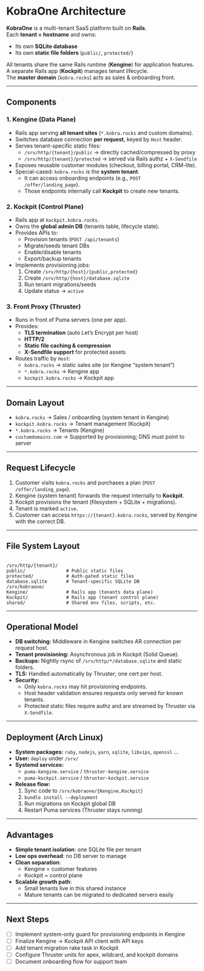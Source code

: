 # KobraOne Architecture

**KobraOne** is a multi-tenant SaaS platform built on **Rails**.  
Each **tenant = hostname** and owns:
- Its own **SQLite database**  
- Its own **static file folders** (`public/`, `protected/`)

All tenants share the same Rails runtime (**Kengine**) for application features.  
A separate Rails app (**Kockpit**) manages tenant lifecycle.  
The **master domain** (`kobra.rocks`) acts as sales & onboarding front.

---

## Components

### 1. Kengine (Data Plane)
- Rails app serving **all tenant sites** (`*.kobra.rocks` and custom domains).
- Switches database connection **per request**, keyed by `Host` header.
- Serves tenant-specific static files:
  - `/srv/http/{tenant}/public` → directly cached/compressed by proxy
  - `/srv/http/{tenant}/protected` → served via Rails authz + `X-Sendfile`
- Exposes reusable customer modules (checkout, billing portal, CRM-lite).
- Special-cased: `kobra.rocks` is the **system tenant**.  
  - It can access onboarding endpoints (e.g., `POST /offer/landing_page`).  
  - Those endpoints internally call **Kockpit** to create new tenants.

### 2. Kockpit (Control Plane)
- Rails app at `kockpit.kobra.rocks`.
- Owns the **global admin DB** (tenants table, lifecycle state).
- Provides APIs to:
  - Provision tenants (`POST /api/tenants`)  
  - Migrate/seeds tenant DBs  
  - Enable/disable tenants  
  - Export/backup tenants
- Implements provisioning jobs:
  1. Create `/srv/http/{host}/{public,protected}`
  2. Create `/srv/http/{host}/database.sqlite`
  3. Run tenant migrations/seeds
  4. Update status → `active`

### 3. Front Proxy (Thruster)
- Runs in front of Puma servers (one per app).
- Provides:
  - **TLS termination** (auto Let’s Encrypt per host)
  - **HTTP/2**
  - **Static file caching & compression**
  - **X-Sendfile support** for protected assets
- Routes traffic by `Host`:
  - `kobra.rocks` → static sales site (or Kengine “system tenant”)
  - `*.kobra.rocks` → Kengine app
  - `kockpit.kobra.rocks` → Kockpit app

---

## Domain Layout

- `kobra.rocks` → Sales / onboarding (system tenant in Kengine)  
- `kockpit.kobra.rocks` → Tenant management (Kockpit)  
- `*.kobra.rocks` → Tenants (Kengine)  
- `customdomains.com` → Supported by provisioning; DNS must point to server

---

## Request Lifecycle

1. Customer visits `kobra.rocks` and purchases a plan (`POST /offer/landing_page`).  
2. Kengine (system tenant) forwards the request internally to **Kockpit**.  
3. Kockpit provisions the tenant (filesystem + SQLite + migrations).  
4. Tenant is marked `active`.  
5. Customer can access `https://{tenant}.kobra.rocks`, served by Kengine with the correct DB.

---

## File System Layout

```

/srv/http/{tenant}/
public/               # Public static files
protected/            # Auth-gated static files
database.sqlite       # Tenant-specific SQLite DB
/srv/kobraone/
Kengine/              # Rails app (tenants data plane)
Kockpit/              # Rails app (tenant control plane)
shared/               # Shared env files, scripts, etc.

```

---

## Operational Model

- **DB switching:** Middleware in Kengine switches AR connection per request host.
- **Tenant provisioning:** Asynchronous job in Kockpit (Solid Queue).
- **Backups:** Nightly rsync of `/srv/http/*/database.sqlite` and static folders.
- **TLS:** Handled automatically by Thruster; one cert per host.
- **Security:**
  - Only `kobra.rocks` may hit provisioning endpoints.
  - Host header validation ensures requests only served for known tenants.
  - Protected static files require authz and are streamed by Thruster via `X-Sendfile`.

---

## Deployment (Arch Linux)

- **System packages:** `ruby`, `nodejs`, `yarn`, `sqlite`, `libvips`, `openssl` …
- **User:** `deploy` under `/srv/`
- **Systemd services:**
  - `puma-kengine.service` / `thruster-kengine.service`
  - `puma-kockpit.service` / `thruster-kockpit.service`
- **Release flow:**
  1. Sync code to `/srv/kobraone/{Kengine,Kockpit}`
  2. `bundle install --deployment`
  3. Run migrations on Kockpit global DB
  4. Restart Puma services (Thruster stays running)

---

## Advantages

- **Simple tenant isolation**: one SQLite file per tenant
- **Low ops overhead**: no DB server to manage
- **Clean separation**:
  - Kengine = customer features
  - Kockpit = control plane
- **Scalable growth path**:
  - Small tenants live in this shared instance
  - Mature tenants can be migrated to dedicated servers easily

---

## Next Steps

- [ ] Implement system-only guard for provisioning endpoints in Kengine  
- [ ] Finalize Kengine → Kockpit API client with API keys  
- [ ] Add tenant migration rake task in Kockpit  
- [ ] Configure Thruster units for apex, wildcard, and kockpit domains  
- [ ] Document onboarding flow for support team
